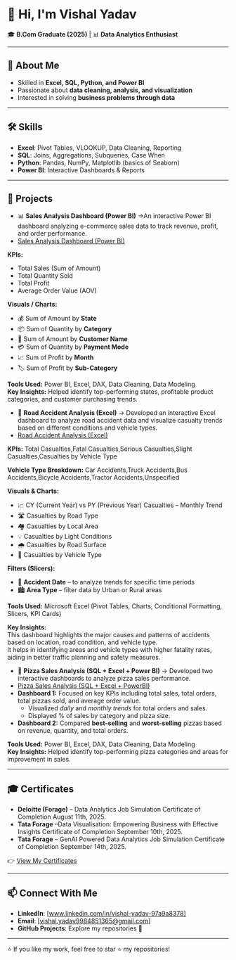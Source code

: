 # 👋 Hi, I'm Vishal Yadav  

🎓 **B.Com Graduate (2025)** | 📊 **Data Analytics Enthusiast**  

---

## 🚀 About Me  
- Skilled in **Excel, SQL, Python, and Power BI**  
- Passionate about **data cleaning, analysis, and visualization**  
- Interested in solving **business problems through data**  

---

## 🛠️ Skills  
- **Excel**: Pivot Tables, VLOOKUP, Data Cleaning, Reporting  
- **SQL**: Joins, Aggregations, Subqueries, Case When  
- **Python**: Pandas, NumPy, Matplotlib (basics of Seaborn)  
- **Power BI**: Interactive Dashboards & Reports  

---

## 📂 Projects  
- 📊 **Sales Analysis Dashboard (Power BI)** →An interactive Power BI dashboard analyzing e-commerce sales data to track revenue, profit, and order performance.
-  [Sales Analysis Dashboard (Power BI)](https://github.com/Vishal1365/Data_Analytics_Projects/tree/main/Pizza_Store_Sales_Analysis)

**KPIs:**
- Total Sales (Sum of Amount)
- Total Quantity Sold
- Total Profit
- Average Order Value (AOV)

**Visuals / Charts:**
- 💰 Sum of Amount by **State**
- 📦 Sum of Quantity by **Category**
- 👥 Sum of Amount by **Customer Name**
- 💳 Sum of Quantity by **Payment Mode**
- 📈 Sum of Profit by **Month**
- 🏷️ Sum of Profit by **Sub-Category**

**Tools Used:** Power BI, Excel, DAX, Data Cleaning, Data Modeling  
**Key Insights:** Helped identify top-performing states, profitable product categories, and customer purchasing trends.

- 👥 **Road Accident Analysis (Excel)** → Developed an interactive Excel dashboard to analyze road accident data and visualize casualty trends based on different conditions and vehicle types.
- [Road Accident Analysis (Excel)](https://github.com/Vishal1365/Data_Analytics_Projects/tree/main/Road_Accident_Sales_Analysis)

**KPIs:** Total Casualties,Fatal Casualties,Serious Casualties,Slight Casualties,Casualties by Vehicle Type  

**Vehicle Type Breakdown:** Car Accidents,Truck Accidents,Bus Accidents,Bicycle Accidents,Tractor Accidents,Unspecified 

**Visuals & Charts:**
- 📈 CY (Current Year) vs PY (Previous Year) Casualties – Monthly Trend  
- 🛣️ Casualties by Road Type  
- 🏘️ Casualties by Local Area  
- 💡 Casualties by Light Conditions  
- 🌧️ Casualties by Road Surface  
- 🚙 Casualties by Vehicle Type  

**Filters (Slicers):**
- 📅 **Accident Date** – to analyze trends for specific time periods  
- 🏙️ **Area Type** – filter data by Urban or Rural areas  

**Tools Used:** Microsoft Excel (Pivot Tables, Charts, Conditional Formatting, Slicers, KPI Cards)

**Key Insights:**  
This dashboard highlights the major causes and patterns of accidents based on location, road condition, and vehicle type.  
It helps in identifying areas and vehicle types with higher fatality rates, aiding in better traffic planning and safety measures.

- 🍕 **Pizza Sales Analysis (SQL + Excel + Power BI)** → Developed two interactive dashboards to analyze pizza sales performance.
- [Pizza Sales Analysis (SQL + Excel + PowerBI)](https://github.com/Vishal1365/Data-Analytics-Projects/tree/main/Pizza%20Sales%20Analysis)
- **Dashboard 1:** Focused on key KPIs including total sales, total orders, total pizzas sold, and average order value.  
  - Visualized *daily* and *monthly trends* for total orders and sales.  
  - Displayed % of sales by category and pizza size.  
- **Dashboard 2:** Compared **best-selling** and **worst-selling** pizzas based on revenue, quantity, and total orders.  

**Tools Used:** Power BI, Excel, DAX, Data Cleaning, Data Modeling  
**Key Insights:** Helped identify top-performing pizza categories and areas for improvement in sales.
 

---

## 🎓 Certificates  
- **Deloitte (Forage)** – Data Analytics Job Simulation
Certificate of Completion
August 11th, 2025.  
- **Tata Forage** –Data Visualisation: Empowering Business
with Effective Insights
Certificate of Completion
September 10th, 2025.
 - **Tata Forage** –  GenAI Powered Data Analytics Job Simulation
Certificate of Completion
September 14th, 2025.

👉 [View My Certificates](https://github.com/Vishal1365/Certificates)  

---

## 📫 Connect With Me  
- **LinkedIn**: [www.linkedin.com/in/vishal-yadav-97a9a8378]  
- **Email**: [vishal.yadav9984851365@gmail.com]  
- **GitHub Projects**: Explore my repositories 🚀  

---

⭐ If you like my work, feel free to star ⭐ my repositories!
